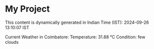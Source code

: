 # My Project

This content is dynamically generated in Indian Time (IST): 2024-09-26 13:10:07 IST


Current Weather in Coimbatore:
Temperature: 31.88 °C
Condition: few clouds
